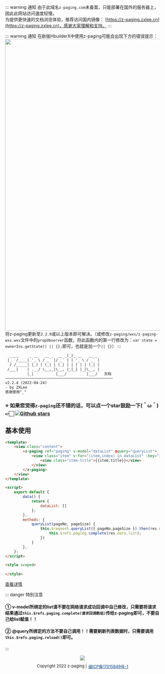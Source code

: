 ::: warning 通知
由于此域名`z-paging.com`未备案，只能部署在国外的服务器上，因此此网站访问速度较慢。  
为提供更快速的文档浏览体验，推荐访问国内镜像： [https://z-paging.zxlee.cn](https://z-paging.zxlee.cn)，感谢大家理解和支持。
:::


::: warning 通知
在新版HbuilderX中使用z-paging可能会出现下方的错误提示：  
<img style="width:950px;" src="https://z-paging.zxlee.cn/z-paging-error.jpg"></img>  
将z-paging更新至`2.2.0`或以上版本即可解决。（或修改`z-paging/wxs/z-paging-wxs.wxs`文件中的`propObserver`函数，将此函数内的第一行修改为：`var state = ownerIns.getState() || {};`即可，也就是加一个`|| {}`）
:::

```html                                  
  ____     _ __   __ _  __ _(_)_ __   __ _ 
 |_  /____| '_ \ / _` |/ _` | | '_ \ / _` |
  / /_____| |_) | (_| | (_| | | | | | (_| |
 /___|    | .__/ \__,_|\__, |_|_| |_|\__, |
          |_|          |___/         |___/   文档
—————————————————————————————————————————————————
v2.2.4 (2022-04-24)
- by ZXLee
感谢使用^_^
```
###  ⭐️ 如果您觉得`z-paging`还不错的话，可以点一个star鼓励一下(＾ω＾)👉🏻  [![Github stars](https://img.shields.io/github/stars/smilezxlee/uni-z-paging?logo=GitHub)](https://github.com/SmileZXLee/uni-z-paging)
## 基本使用
```html
<template>
    <view class="content">
        <z-paging ref="paging" v-model="dataList" @query="queryList">
            <view class="item" v-for="(item,index) in dataList" :key="index">
                <view class="item-title">{{item.title}}</view>
            </view>
        </z-paging>
    </view>
</template>

<script>
    export default {
        data() {
            return {
                dataList: []
            };
        },
        methods: {
            queryList(pageNo, pageSize) {
                this.$request.queryList({ pageNo,pageSize }).then(res => {
                	this.$refs.paging.complete(res.data.list);
                })
            }
        },
    };
</script>

<style scoped>
    
</style>
```
[查看详情](../start/use.html)

::: danger 特别注意
#### ① v-model所绑定的list请不要在网络请求成功回调中自己修改，只需要将请求结果通过`this.$refs.paging.complete(请求回调数组)`传给z-paging即可，不要自己给list赋值！！
#### ② @query所绑定的方法不要自己调用！！需要刷新列表数据时，只需要调用`this.$refs.paging.reload()`即可。
:::

<center style="margin-bottom:10px;"><img src="https://visitor-badge.glitch.me/badge?page_id=smilezxlee.z-paging" /></center> 
<div style="margin-bottom:-80px; display:flex;justify-content: center;font-size:13px;">Copyright 2022 z-paging | <a style="color: #014084;margin-left:5px;" href="https://beian.miit.gov.cn/" target="_blank">闽ICP备17015849号-1</a></div>
